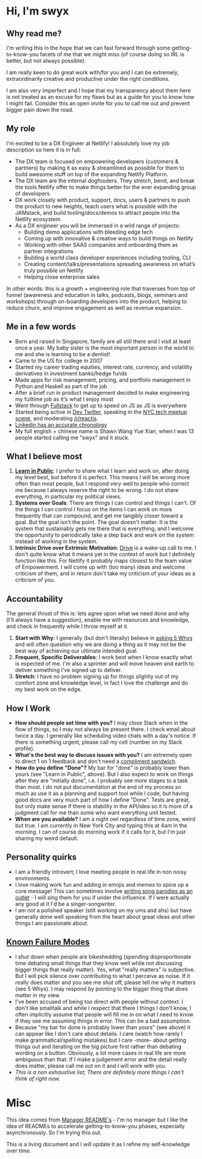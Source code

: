 # Hi, I'm swyx

## Why read me?

I'm writing this in the hope that we can fast forward through some getting-to-know-you facets of me that we might miss (of course doing so IRL is better, but not always possible).

I am really keen to do great work with/for you and I can be extremely, extraordinarily creative and productive under the right conditions.

I am also very imperfect and I hope that my transparency about them here is not treated as an excuse for my flaws but as a guide for you to know how I might fail. Consider this an open invite for you to call me out and prevent bigger pain down the road.

## My role

I'm excited to be a DX Engineer at Netlify! I absolutely love my job description so here it is in full:

- The DX team is focused on empowering developers (customers & partners) by making it as easy &
streamlined as possible for them to build awesome stuff on top of the expanding Netlify Platform.
- The DX team are the internal dogfooders. They stretch, bend, and break the tools Netlify offer to
make things better for the ever expanding group of developers.
- DX work closely with product, support, docs, users & partners to push the product to new heights,
teach users what is possible with the JAMstack, and build tooling/docs/demos to attract people into
the Netlify ecosystem.
- As a DX engineer you will be immersed in a wild range of projects:
  - Building demo applications with bleeding edge tech
  - Coming up with innovative & creative ways to build things on Netlify
  - Working with other SAAS companies and onboarding them as partner integrations
  - Building a world class developer experiences including tooling, CLI
  - Creating content/talks/presentations spreading awareness on what’s truly possible on Netlify
  - Helping close enterprise sales

In other words: this is a growth + engineering role that traverses from top of funnel (awareness and
education in talks, podcasts, blogs, seminars and workshops) through on-boarding developers into
the product, helping to reduce churn, and improve engagement as well as revenue expansion.

## Me in a few words

- Born and raised in Singapore, family are all still there and I visit at least once a year. My baby sister is the most important person in the world to me and she is learning to be a dentist!
- Came to the US for college in 2007
- Started my career trading equities, interest rate, currency, and volatility derivatives in investment banks/hedge funds
- Made apps for risk management, pricing, and portfolio management in Python and Haskell as part of the job
- After a brief run in product management decided to make engineering my fulltime job as it's what I enjoy most
- Went through [Fullstack](http://fullstackacademy.com/) to get up to speed on JS as JS is everywhere
- Started being active in [Dev Twitter](https://twitter.com/swyx), speaking in the [NYC tech meetup scene](https://nyc.js.org/), and moderating [/r/reactjs](https://www.reddit.com/r/reactjs).
- [Linkedin has an accurate chronology](https://www.linkedin.com/in/shawnswyxwang)
- My full english + chinese name is Shawn Wang Yue Xian, when I was 13 people started calling me "swyx" and it stuck.

## What I believe most

1. **[Learn in Public](https://twitter.com/swyx/status/1009174159690264579)**: I prefer to share what I learn and work on, after doing my level best, but before it is perfect. This means I will be wrong more often than most people, but I respond very well to people who correct me because I always reserve the right to be wrong. I do not share everything, in particular my political views.
2. **Systems over Goals**: There are things I can control and things I can't. Of the things I can control I focus on the items I can work on more frequently that can compound, and get me tangibly closer toward a goal. But the goal isn't the point. The goal doesn't matter. It is the system that sustainably gets me there that is everything, and I welcome the opportunity to periodically take a step back and work on the system instead of working in the system. 
3. **Intrinsic Drive over Extrinsic Motivation**: [Drive](https://twitter.com/swyx/status/968688836468453376) is a wake-up call to me. I don't quite know what it means yet in the context of work but I definitely function like this. For Netlify it probably maps closest to the team value of Empowerment. I will come up with (too many) ideas and welcome criticism of them, and in return don't take my criticism of your ideas as a criticism of you.

## Accountability

The general thrust of this is: lets agree upon what we need done and why (I'll always have a suggestion), enable me with resources and knowledge, and check in frequently while I throw myself at it.

1. **Start with Why**: I generally (but don't literally) believe in [asking 5 Whys](https://en.wikipedia.org/wiki/5_Whys) and will often question why we are doing a thing as it may not be the best way of achieving our ultimate intended goal.
2. **Frequent, Specific Deliverables**: I work best when I know exactly what is expected of me. I'm also a sprinter and will move heaven and earth to deliver something I've signed up to deliver.
3. **Stretch**: I have no problem signing up for things slightly out of my comfort zone and knowledge level, in fact I love the challenge and do my best work on the edge.

## How I Work

- **How should people set time with you?** I may close Slack when in the flow of things, so I may not always be present there. I check email about twice a day. I generally like scheduling video chats with a day's notice. If there is something urgent, please call my cell (number on my Slack profile).
- **What's the best way to discuss issues with you?** I am extremely open to direct 1 on 1 feedback and don't need a [compliment sandwich](https://www.quickbase.com/blog/stop-using-the-compliment-sandwich-and-give-better-feedback).
- **How do you define "Done"?** My bar for "done" is probably lower than yours (see "Learn in Public", above). But I also expect to work on things after they are "initially done", i.e. I probably see more stages to a task than most. I do not put documentation at the end of my process so much as use it as a planning and support tool while I code, but having good docs are very much part of how I define "Done". Tests are great, but only make sense if there is stability in the API/idea so it is more of a judgment call for me than some who want everything unit tested.
- **When are you available?** I am a night owl regardless of time zone, weird but true. I am currently in New York City and typing this at 4am in the morning. I can of course do morning work if it calls for it, but I'm just sharing my weird default.

## Personality quirks

- I am a friendly introvert; I love meeting people in real life in non noisy environments.
- I love making work fun and adding in emojis and memes to spice up a core message! This can sometimes involve [writing song parodies as an outlet](https://twitter.com/swyx/status/980486609517907968) - I will sing them for you if under the influence. If I were actually any good at it I'd be a singer-songwriter.
- I am not a polished speaker (still working on my ums and ahs) but have generally done well speaking from the heart about great ideas and other things I am passionate about.

## [Known Failure Modes](https://docs.google.com/presentation/d/1df5MALZKZU6lOeIXUiO-h6ReFM3KuIpnapSE97IZnX4/edit#slide=id.p)

- I shut down when people are bikeshedding (spending disproportionate time debating small things that they know well while not discussing bigger things that really matter). Yes, what "really matters" is subjective. But I will pick silence over contributing to what I perceive as noise. If it really does matter and you see me shut off, please tell me why it matters (see 5 Whys). I may respond by pointing to the bigger thing that does matter in my view.
- I've been accused of being too direct with people without context. I don't like smalltalk and while I respect that there I things I don't know, I often implicitly assume that people will fill me in on what I need to know if they see me assuming things in error. This can be a bad assumption.
- Because "my bar for done is probably lower than yours" (see above) it can appear like I don't care about details. I care (watch how rarely I make grammatical/spelling mistakes) but I care -more- about getting things out and iterating on the big picture first rather than debating wording on a button. Obviously, a lot more cases in real life are more ambiguous than that. If I make a judgement error and the detail really does matter, please call me out on it and I will work with you.
- *This is a non exhaustive list; There are definitely more things I can't think of right now.*

# Misc

This idea comes from [Manager README's](https://hackernoon.com/12-manager-readmes-from-silicon-valleys-top-tech-companies-26588a660afe) - I'm no manager but I like the idea of READMEs to accelerate getting-to-know-you phases, especially asynchronously. So I'm trying this out.

This is a living document and I will update it as I refine my self-knowledge over time.

